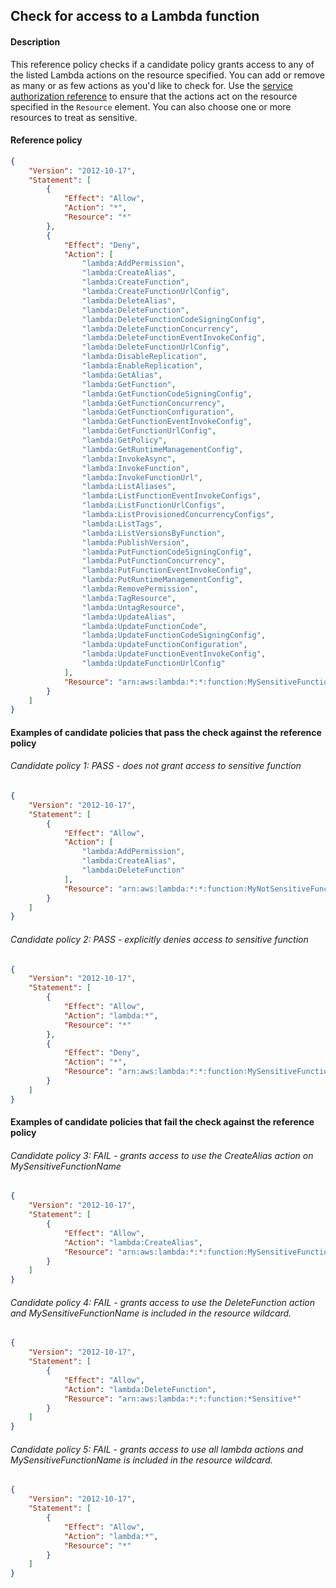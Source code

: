 ## Check for access to a Lambda function

#### Description

This reference policy checks if a candidate policy grants access to any of the listed Lambda actions on the resource specified. You can add or remove as many or as few actions as you'd like to check for. Use the [service authorization reference](https://docs.aws.amazon.com/service-authorization/latest/reference/reference_policies_actions-resources-contextkeys.html) to ensure that the actions act on the resource specified in the ```Resource``` element.  You can also choose one or more resources to treat as sensitive.


#### Reference policy
```json
{
    "Version": "2012-10-17",
    "Statement": [
        {
            "Effect": "Allow",
            "Action": "*",
            "Resource": "*"
        },
        {
            "Effect": "Deny",
            "Action": [
                "lambda:AddPermission",
                "lambda:CreateAlias",
                "lambda:CreateFunction",
                "lambda:CreateFunctionUrlConfig",
                "lambda:DeleteAlias",
                "lambda:DeleteFunction",
                "lambda:DeleteFunctionCodeSigningConfig",
                "lambda:DeleteFunctionConcurrency",
                "lambda:DeleteFunctionEventInvokeConfig",
                "lambda:DeleteFunctionUrlConfig",
                "lambda:DisableReplication",
                "lambda:EnableReplication",
                "lambda:GetAlias",
                "lambda:GetFunction",
                "lambda:GetFunctionCodeSigningConfig",
                "lambda:GetFunctionConcurrency",
                "lambda:GetFunctionConfiguration",
                "lambda:GetFunctionEventInvokeConfig",
                "lambda:GetFunctionUrlConfig",
                "lambda:GetPolicy",
                "lambda:GetRuntimeManagementConfig",
                "lambda:InvokeAsync",
                "lambda:InvokeFunction",
                "lambda:InvokeFunctionUrl",
                "lambda:ListAliases",
                "lambda:ListFunctionEventInvokeConfigs",
                "lambda:ListFunctionUrlConfigs",
                "lambda:ListProvisionedConcurrencyConfigs",
                "lambda:ListTags",
                "lambda:ListVersionsByFunction",
                "lambda:PublishVersion",
                "lambda:PutFunctionCodeSigningConfig",
                "lambda:PutFunctionConcurrency",
                "lambda:PutFunctionEventInvokeConfig",
                "lambda:PutRuntimeManagementConfig",
                "lambda:RemovePermission",
                "lambda:TagResource",
                "lambda:UntagResource",
                "lambda:UpdateAlias",
                "lambda:UpdateFunctionCode",
                "lambda:UpdateFunctionCodeSigningConfig",
                "lambda:UpdateFunctionConfiguration",
                "lambda:UpdateFunctionEventInvokeConfig",
                "lambda:UpdateFunctionUrlConfig"
            ],
            "Resource": "arn:aws:lambda:*:*:function:MySensitiveFunctionName"
        }
    ]
}
```

#### Examples of candidate policies that pass the check against the reference policy

###### Candidate policy 1: PASS - does not grant access to sensitive function
```json
{
    "Version": "2012-10-17",
    "Statement": [
        {
            "Effect": "Allow",
            "Action": [
                "lambda:AddPermission",
                "lambda:CreateAlias",
                "lambda:DeleteFunction"
            ],
            "Resource": "arn:aws:lambda:*:*:function:MyNotSensitiveFunctionName"
        }
    ]
}
```

###### Candidate policy 2: PASS - explicitly denies access to sensitive function
```json
{
    "Version": "2012-10-17",
    "Statement": [
        {
            "Effect": "Allow",
            "Action": "lambda:*",
            "Resource": "*"
        }, 
        {
            "Effect": "Deny",
            "Action": "*",
            "Resource": "arn:aws:lambda:*:*:function:MySensitiveFunctionName"
        }
    ]
}
```

#### Examples of candidate policies that fail the check against the reference policy

###### Candidate policy 3: FAIL - grants access to use the CreateAlias action on MySensitiveFunctionName
```json
{
    "Version": "2012-10-17",
    "Statement": [
        {
            "Effect": "Allow",
            "Action": "lambda:CreateAlias",
            "Resource": "arn:aws:lambda:*:*:function:MySensitiveFunctionName"
        }
    ]
}
```

###### Candidate policy 4: FAIL - grants access to use the DeleteFunction action and MySensitiveFunctionName is included in the resource wildcard.
```json
{
    "Version": "2012-10-17",
    "Statement": [
        {
            "Effect": "Allow",
            "Action": "lambda:DeleteFunction",
            "Resource": "arn:aws:lambda:*:*:function:*Sensitive*"
        }
    ]
}
```

###### Candidate policy 5: FAIL - grants access to use all lambda actions and MySensitiveFunctionName is included in the resource wildcard.
```json
{
    "Version": "2012-10-17",
    "Statement": [
        {
            "Effect": "Allow",
            "Action": "lambda:*",
            "Resource": "*"
        }
    ]
}
```
